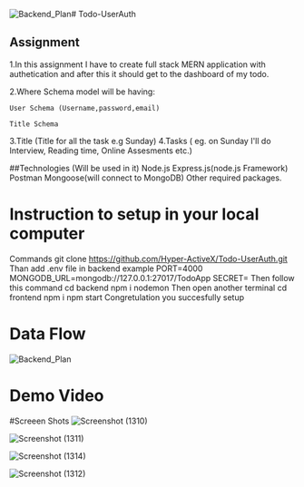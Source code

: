 ![Backend_Plan](https://github.com/Hyper-ActiveX/Todo-UserAuth/assets/99456220/fe61d500-b4d2-40f1-a49c-0750a0860ba3)# Todo-UserAuth

## Assignment
1.In this assignment I have to create full stack MERN application with authetication and after this it should get to the dashboard of my todo.

2.Where Schema model will be having:

    User Schema (Username,password,email)

    Title Schema

3.Title (Title for all the task e.g Sunday)
4.Tasks ( eg. on Sunday I'll do Interview, Reading time, Online Assesments etc.)

##Technologies (Will be used in it)
Node.js
Express.js(node.js Framework)
Postman
Mongoose(will connect to MongoDB)
Other required packages.

# Instruction to setup in your local computer

Commands
        git clone https://github.com/Hyper-ActiveX/Todo-UserAuth.git
Than add .env file in backend example
        PORT=4000
        MONGODB_URL=mongodb://127.0.0.1:27017/TodoApp
        SECRET=
Then follow this command
        cd backend
        npm i
        nodemon
Then open another terminal
        cd frontend
        npm i
        npm start
Congretulation you succesfully setup

# Data Flow 

![Backend_Plan](https://github.com/Hyper-ActiveX/Todo-UserAuth/assets/99456220/189dd73a-4927-4572-9d4a-f53ef934691c)

# Demo Video


#Screeen Shots
![Screenshot (1310)](https://github.com/Hyper-ActiveX/Todo-UserAuth/assets/99456220/6ccc574d-e785-42e1-a24e-7dadfabc94a9)





![Screenshot (1311)](https://github.com/Hyper-ActiveX/Todo-UserAuth/assets/99456220/2eac6014-2859-47b9-9d80-f56f744889e2)


![Screenshot (1314)](https://github.com/Hyper-ActiveX/Todo-UserAuth/assets/99456220/691d4cb0-0d16-49a0-a108-a9c9eb784000)


![Screenshot (1312)](https://github.com/Hyper-ActiveX/Todo-UserAuth/assets/99456220/a6663805-4f1e-40b2-88ef-62f4ae665310)



